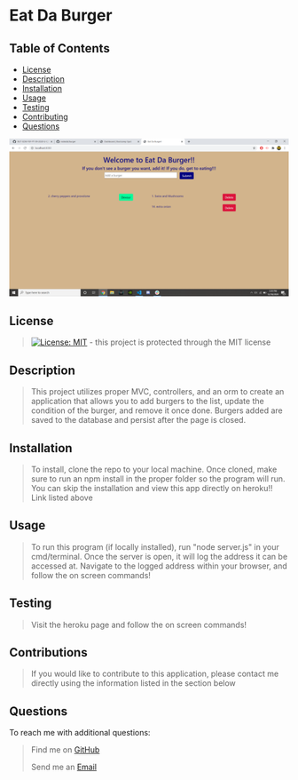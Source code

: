  # Eat Da Burger
    
## Table of Contents
- [License](#License)
- [Description](#Description)
- [Installation](#Installation)
- [Usage](#Usage)
- [Testing](#Testing)
- [Contributing](#Contributing)
- [Questions](#Questions)

<img src= "./public/assets/images/screenshot.png" alt= "screenshot">
    
## License
> [![License: MIT](https://img.shields.io/badge/License-MIT-yellow.svg)](https://opensource.org/licenses/MIT) - this project is protected through the MIT license

## Description
> This project utilizes proper MVC, controllers, and an orm to create an application that allows you to add burgers to the list, update the condition of the burger, and remove it once done. Burgers added are saved to the database and persist after the page is closed.

## Installation
> To install, clone the repo to your local machine. Once cloned, make sure to run an npm install in the proper folder so the program will run. You can skip the installation and view this app directly on heroku!! Link listed above

## Usage
> To run this program (if locally installed), run "node server.js" in your cmd/terminal. Once the server is open, it will log the address it can be accessed at. Navigate to the logged address within your browser, and follow the on screen commands!

## Testing
> Visit the heroku page and follow the on screen commands!

## Contributions
> If you would like to contribute to this application, please contact me directly using the information listed in the section below

## Questions
To reach me with additional questions:
>
> Find me on [GitHub](https://github.com/nickkdb)
>
> Send me an [Email](mailto:nickkdb@gmail.com)

